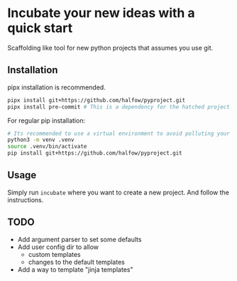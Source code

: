 # Incubate your new ideas with a quick start

Scaffolding like tool for new python projects that assumes you use git.

## Installation

pipx installation is recommended.

```bash
pipx install git+https://github.com/halfow/pyproject.git
pipx install pre-commit # This is a dependency for the hatched project
```

For regular pip installation:

```bash
# Its recommended to use a virtual environment to avoid polluting your system
python3 -m venv .venv
source .venv/bin/activate
pip install git+https://github.com/halfow/pyproject.git
```

## Usage

Simply run `incubate` where you want to create a new project. And follow the instructions.

## TODO

- Add argument parser to set some defaults
- Add user config dir to allow
  - custom templates
  - changes to the default templates
- Add a way to template "jinja templates"

